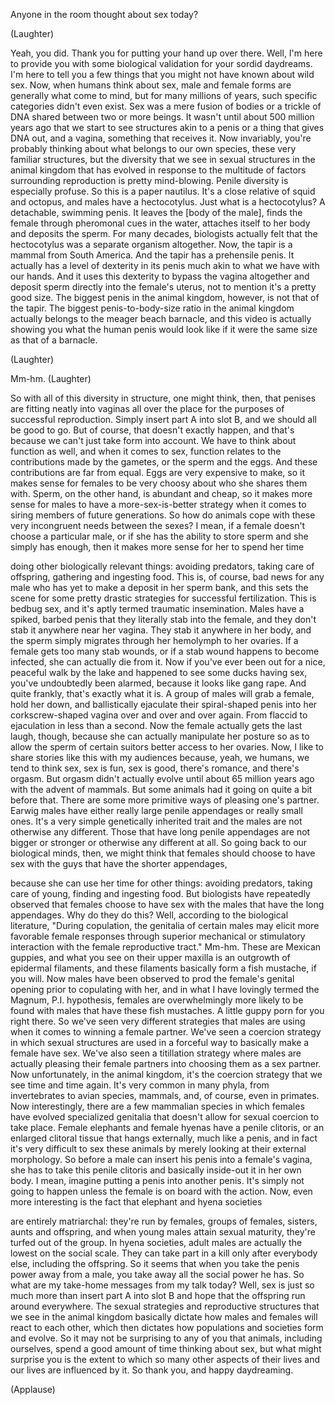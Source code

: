 
Anyone in the room thought about sex today?

(Laughter)

Yeah, you did.
Thank you for putting your hand up over there.
Well, I&#39;m here to provide you with
some biological validation
for your sordid daydreams.
I&#39;m here to tell you a few things
that you might not have known about wild sex.
Now, when humans think about sex,
male and female forms
are generally what come to mind,
but for many millions of years,
such specific categories didn&#39;t even exist.
Sex was a mere fusion of bodies
or a trickle of DNA
shared between two or more beings.
It wasn&#39;t until about 500 million years ago
that we start to see structures akin to a penis
or a thing that gives DNA out,
and a vagina, something that receives it.
Now invariably, you&#39;re probably thinking about
what belongs to our own species,
these very familiar structures,
but the diversity that we see in sexual structures
in the animal kingdom that has evolved
in response to the multitude of factors
surrounding reproduction
is pretty mind-blowing.
Penile diversity is especially profuse.
So this is a paper nautilus.
It&#39;s a close relative of squid and octopus,
and males have a hectocotylus.
Just what is a hectocotylus?
A detachable, swimming penis.
It leaves the [body of the male],
finds the female through
pheromonal cues in the water,
attaches itself to her body
and deposits the sperm.
For many decades, biologists actually felt
that the hectocotylus was a
separate organism altogether.
Now, the tapir is a mammal from South America.
And the tapir has a prehensile penis.
It actually has a level of dexterity in its penis
much akin to what we have with our hands.
And it uses this dexterity
to bypass the vagina altogether
and deposit sperm directly into the female&#39;s uterus,
not to mention it&#39;s a pretty good size.
The biggest penis in the animal kingdom,
however, is not that of the tapir.
The biggest penis-to-body-size ratio
in the animal kingdom actually belongs
to the meager beach barnacle,
and this video is actually showing you
what the human penis would look like
if it were the same size as that of a barnacle.

(Laughter)

Mm-hm. 
(Laughter)

So with all of this diversity in structure,
one might think, then, that penises
are fitting neatly into vaginas all over the place
for the purposes of successful reproduction.
Simply insert part A into slot B,
and we should all be good to go.
But of course, that doesn&#39;t exactly happen,
and that&#39;s because we can&#39;t
just take form into account.
We have to think about function as well,
and when it comes to sex,
function relates to the contributions made
by the gametes, or the sperm and the eggs.
And these contributions are far from equal.
Eggs are very expensive to make,
so it makes sense for females to be very choosy
about who she shares them with.
Sperm, on the other hand, is abundant and cheap,
so it makes more sense for males
to have a more-sex-is-better strategy
when it comes to siring members
of future generations.
So how do animals cope
with these very incongruent
needs between the sexes?
I mean, if a female doesn&#39;t choose a particular male,
or if she has the ability to store sperm
and she simply has enough,
then it makes more sense for her to spend her time

doing other biologically relevant things:
avoiding predators, taking care of offspring,
gathering and ingesting food.
This is, of course, bad news for any male
who has yet to make a deposit in her sperm bank,
and this sets the scene for
some pretty drastic strategies
for successful fertilization.
This is bedbug sex,
and it&#39;s aptly termed traumatic insemination.
Males have a spiked, barbed penis
that they literally stab into the female,
and they don&#39;t stab it anywhere near her vagina.
They stab it anywhere in her body,
and the sperm simply migrates
through her hemolymph to her ovaries.
If a female gets too many stab wounds,
or if a stab wound happens to become infected,
she can actually die from it.
Now if you&#39;ve ever been out for a nice,
peaceful walk by the lake
and happened to see some ducks having sex,
you&#39;ve undoubtedly been alarmed,
because it looks like gang rape.
And quite frankly, that&#39;s exactly what it is.
A group of males will grab a female,
hold her down,
and ballistically ejaculate their spiral-shaped penis
into her corkscrew-shaped vagina
over and over and over again.
From flaccid to ejaculation in less than a second.
Now the female actually
gets the last laugh, though,
because she can actually manipulate her posture
so as to allow the sperm of certain suitors
better access to her ovaries.
Now, I like to share stories
like this with my audiences
because, yeah, we humans,
we tend to think sex, sex is fun, sex is good,
there&#39;s romance, and there&#39;s orgasm.
But orgasm didn&#39;t actually evolve
until about 65 million years ago
with the advent of mammals.
But some animals had it going
on quite a bit before that.
There are some more primitive ways
of pleasing one&#39;s partner.
Earwig males have either
really large penile appendages
or really small ones.
It&#39;s a very simple genetically inherited trait
and the males are not otherwise any different.
Those that have long penile appendages
are not bigger or stronger
or otherwise any different at all.
So going back to our biological minds, then,
we might think that females should choose
to have sex with the guys that
have the shorter appendages,

because she can use her time for other things:
avoiding predators, taking care of young,
finding and ingesting food.
But biologists have repeatedly observed
that females choose to have sex
with the males that have the long appendages.
Why do they do this?
Well, according to the biological literature,
&quot;During copulation, the genitalia of certain males
may elicit more favorable female responses
through superior mechanical
or stimulatory interaction
with the female reproductive tract.&quot;
Mm-hm.
These are Mexican guppies,
and what you see on their upper maxilla
is an outgrowth of epidermal filaments,
and these filaments basically form
a fish mustache, if you will.
Now males have been observed to prod
the female&#39;s genital opening
prior to copulating with her,
and in what I have lovingly termed
the Magnum, P.I. hypothesis,
females are overwhelmingly more likely to be found
with males that have these fish mustaches.
A little guppy porn for you right there.
So we&#39;ve seen very different strategies
that males are using when it comes to
winning a female partner.
We&#39;ve seen a coercion strategy in which
sexual structures are used in a forceful way
to basically make a female have sex.
We&#39;ve also seen a titillation strategy
where males are actually
pleasing their female partners into choosing them
as a sex partner.
Now unfortunately, in the animal kingdom,
it&#39;s the coercion strategy that we see
time and time again.
It&#39;s very common in many phyla,
from invertebrates to avian species,
mammals, and, of course, even in primates.
Now interestingly, there 
are a few mammalian species
in which females have evolved specialized genitalia
that doesn&#39;t allow for sexual coercion to take place.
Female elephants and female hyenas
have a penile clitoris,
or an enlarged clitoral tissue that hangs externally,
much like a penis,
and in fact it&#39;s very difficult to sex these animals
by merely looking at their external morphology.
So before a male can insert
his penis into a female&#39;s vagina,
she has to take this penile clitoris
and basically inside-out it in her own body.
I mean, imagine putting a penis into another penis.
It&#39;s simply not going to happen
unless the female is on board with the action.
Now, even more interesting is the fact
that elephant and hyena societies

are entirely matriarchal:
they&#39;re run by females, groups of females,
sisters, aunts and offspring,
and when young males attain sexual maturity,
they&#39;re turfed out of the group.
In hyena societies, adult males
are actually the lowest on the social scale.
They can take part in a kill only after
everybody else, including the offspring.
So it seems that when you take the penis power
away from a male,
you take away all the social power he has.
So what are my take-home
messages from my talk today?
Well, sex is just so much more
than insert part A into slot B
and hope that the offspring run around everywhere.
The sexual strategies and reproductive structures
that we see in the animal kingdom basically
dictate how males and females
will react to each other,
which then dictates how populations and societies
form and evolve.
So it may not be surprising to any of you
that animals, including ourselves,
spend a good amount of time thinking about sex,
but what might surprise you is the extent to which
so many other aspects of their lives and our lives
are influenced by it.
So thank you, and happy daydreaming.

(Applause)

